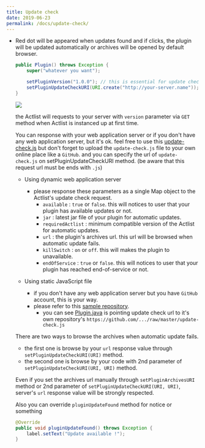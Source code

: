 ```yaml
---
title: Update check
date: 2019-06-23
permalink: /docs/update-check/
---
```


* Red dot will be appeared when updates found and if clicks, the plugin will be updated automatically or archives will be opened by default browser.
  ```java
  public Plugin() throws Exception {
      super("whatever you want");

      setPluginVersion("1.0.0"); // this is essential for update check
      setPluginUpdateCheckURI(URI.create("http://your-server.name"));
  }
  ```

  ![]({{site.url}}/img/how-to-induce-to-latest-version-of-plugin.png)

  the Actlist will requests to your server with `version` parameter via `GET` method when Actlist is instanced up at first time.

  You can response with your web application server or if you don't have any web application server, but it's ok.
  feel free to use this [update-check.js](https://github.com/silentsoft/actlist-plugin-update-check/raw/master/update-check.js)
  but don't forget to upload the `update-check.js` file to your own online place like a `GitHub`.
  and you can specify the url of `update-check.js` on setPluginUpdateCheckURI method.
  (be aware that this request url must be ends with `.js`)
  
  * Using dynamic web application server
    * please response these parameters as a single Map object to the Actlist's update check request.
      * `available` : `true` or `false`. this will notices to user that your plugin has available updates or not.
      * `jar` : latest jar file of your plugin for automatic updates.
      * `requiredActlist` : minimum compatible version of the Actlist for automatic updates.
      * `url` : the plugin's archives url. this url will be browsed when automatic update fails.
      * `killSwitch` : `on` or `off`. this will makes the plugin to unavailable.
      * `endOfService` : `true` or `false`. this will notices to user that your plugin has reached end-of-service or not.
  
  * Using static JavaScript file
    * if you don't have any web application server but you have `GitHub` account, this is your way.
    * please refer to this [sample repository](https://github.com/silentsoft/actlist-plugin-update-check).
      * you can see [Plugin.java](https://github.com/silentsoft/actlist-plugin-update-check/blob/master/src/main/java/Plugin.java) is pointing update check url to it's own repository's `https://github.com/.../raw/master/update-check.js`
  
  There are two ways to browse the archives when automatic update fails.
    * the first one is browse by your `url` response value through `setPluginUpdateCheckURI(URI)` method.
    * the second one is browse by your code with 2nd parameter of `setPluginUpdateCheckURI(URI, URI)` method.
  
  Even if you set the archives url manually through `setPluginArchivesURI` method or 2nd parameter of `setPluginUpdateCheckURI(URI, URI)`, server's `url` response value will be strongly respected.
  
  Also you can override `pluginUpdateFound` method for notice or something
  ```java
  @Override
  public void pluginUpdateFound() throws Exception {
      label.setText("Update available !");
  }
  ```
  